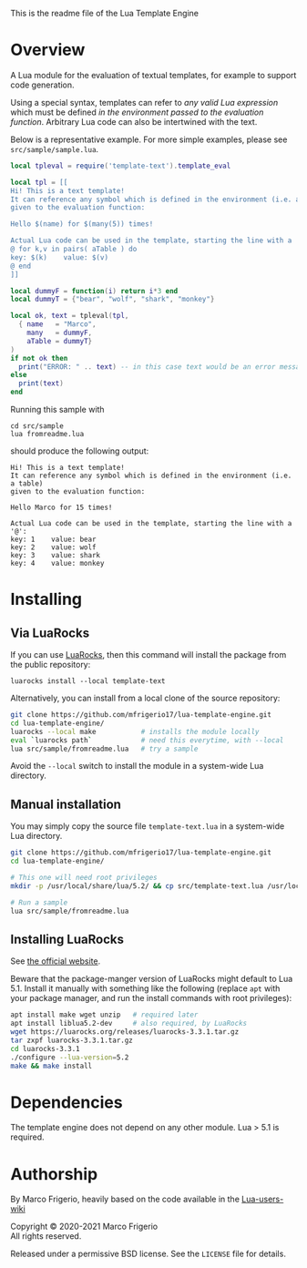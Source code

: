 This is the readme file of the Lua Template Engine

# Overview
A Lua module for the evaluation of textual templates, for example to support
code generation.

Using a special syntax, templates can refer to _any valid Lua expression_ which
must be defined _in the environment passed to the evaluation function_.
Arbitrary Lua code can also be intertwined with the text.

Below is a representative example. For more simple examples, please see
`src/sample/sample.lua`.

```Lua
local tpleval = require('template-text').template_eval

local tpl = [[
Hi! This is a text template!
It can reference any symbol which is defined in the environment (i.e. a table)
given to the evaluation function:

Hello $(name) for $(many(5)) times!

Actual Lua code can be used in the template, starting the line with a '@':
@ for k,v in pairs( aTable ) do
key: $(k)    value: $(v)
@ end
]]

local dummyF = function(i) return i*3 end
local dummyT = {"bear", "wolf", "shark", "monkey"}

local ok, text = tpleval(tpl,
  { name   = "Marco",
    many   = dummyF,
    aTable = dummyT}
)
if not ok then
  print("ERROR: " .. text) -- in this case text would be an error message
else
  print(text)
end
```

Running this sample with
```
cd src/sample
lua fromreadme.lua
```
should produce the following output:
```
Hi! This is a text template!
It can reference any symbol which is defined in the environment (i.e. a table)
given to the evaluation function:

Hello Marco for 15 times!

Actual Lua code can be used in the template, starting the line with a '@':
key: 1    value: bear
key: 2    value: wolf
key: 3    value: shark
key: 4    value: monkey

```

# Installing

## Via LuaRocks

If you can use [LuaRocks](https://luarocks.org/), then this command will install
the package from the public repository:

```
luarocks install --local template-text
```

Alternatively, you can install from a local clone of the source repository:

```sh
git clone https://github.com/mfrigerio17/lua-template-engine.git
cd lua-template-engine/
luarocks --local make           # installs the module locally
eval `luarocks path`            # need this everytime, with --local
lua src/sample/fromreadme.lua   # try a sample
```

Avoid the `--local` switch to install the module in a system-wide Lua directory.

## Manual installation
You may simply copy the source file `template-text.lua` in a system-wide Lua
directory.

```sh
git clone https://github.com/mfrigerio17/lua-template-engine.git
cd lua-template-engine/

# This one will need root privileges
mkdir -p /usr/local/share/lua/5.2/ && cp src/template-text.lua /usr/local/share/lua/5.2/

# Run a sample
lua src/sample/fromreadme.lua
```


## Installing LuaRocks
See [the official website](https://luarocks.org/).

Beware that the package-manger version of LuaRocks might default to Lua 5.1.
Install it manually with something like the following (replace `apt` with your
package manager, and run the install commands with root privileges):

```sh
apt install make wget unzip   # required later
apt install liblua5.2-dev     # also required, by LuaRocks
wget https://luarocks.org/releases/luarocks-3.3.1.tar.gz
tar zxpf luarocks-3.3.1.tar.gz
cd luarocks-3.3.1
./configure --lua-version=5.2
make && make install
```

# Dependencies

The template engine does not depend on any other module. Lua > 5.1 is required.

# Authorship

By Marco Frigerio, heavily based on the code available in the
[Lua-users-wiki](http://lua-users.org/wiki/SlightlyLessSimpleLuaPreprocessor)

Copyright © 2020-2021 Marco Frigerio  
All rights reserved.

Released under a permissive BSD license. See the `LICENSE` file for details.
